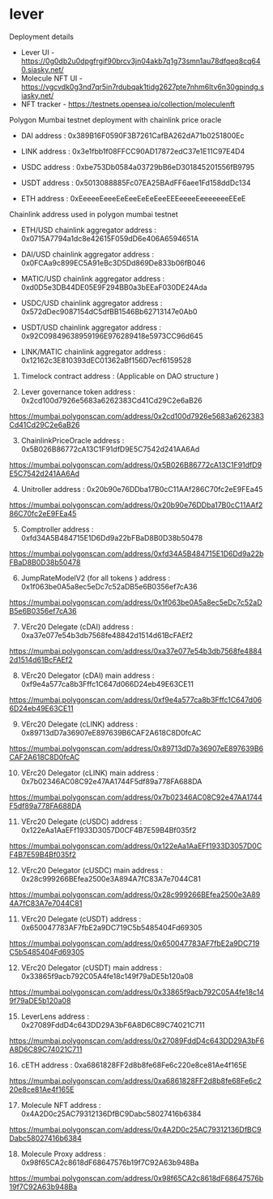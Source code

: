 # lever

Deployment details 

- Lever UI - https://0g0db2u0dpgfrgif90brcv3jn04akb7q1g73smn1au78dfqeq8cq640.siasky.net/
- Molecule NFT UI - https://vgcvdk0g3nd7qr5in7rdubqak1tidg2627pte7nhm6ltv6n30gpindg.siasky.net/
- NFT tracker - https://testnets.opensea.io/collection/moleculenft

 

Polygon Mumbai testnet deployment with chainlink price oracle


- DAI address : 0x389B16F0590F3B7261CafBA262dA71b0251800Ec

- LINK address : 0x3e1fbb1f08FFCC90AD17872edC37e1E11C97E4D4

- USDC address : 0xbe753Db0584a03729bB6eD301845201556fB9795

- USDT address : 0x5013088885Fc07EA25BAdFF6aee1Fd158ddDc134

- ETH address : 0xEeeeeEeeeEeEeeEeEeEeeEEEeeeeEeeeeeeeEEeE



Chainlink address used in polygon mumbai testnet 

- ETH/USD chainlink aggregator address : 0x0715A7794a1dc8e42615F059dD6e406A6594651A

- DAI/USD chainlink aggregator address : 0x0FCAa9c899EC5A91eBc3D5Dd869De833b06fB046

- MATIC/USD chainlink aggregator address : 0xd0D5e3DB44DE05E9F294BB0a3bEEaF030DE24Ada

- USDC/USD chainlink aggregator address : 0x572dDec9087154dC5dfBB1546Bb62713147e0Ab0

- USDT/USD chainlink aggregator address : 0x92C09849638959196E976289418e5973CC96d645

- LINK/MATIC chainlink aggregator address : 0x12162c3E810393dEC01362aBf156D7ecf6159528

 


1. Timelock contract address : (Applicable on DAO structure )

2. Lever governance token address : 0x2cd100d7926e5683a6262383Cd41Cd29C2e6aB26

https://mumbai.polygonscan.com/address/0x2cd100d7926e5683a6262383Cd41Cd29C2e6aB26

3. ChainlinkPriceOracle address : 0x5B026B86772cA13C1F91dfD9E5C7542d241AA6Ad

https://mumbai.polygonscan.com/address/0x5B026B86772cA13C1F91dfD9E5C7542d241AA6Ad

4. Unitroller address : 0x20b90e76DDba17B0cC11AAf286C70fc2eE9FEa45

https://mumbai.polygonscan.com/address/0x20b90e76DDba17B0cC11AAf286C70fc2eE9FEa45

5. Comptroller address : 0xfd34A5B484715E1D6Dd9a22bFBaD8B0D38b50478

https://mumbai.polygonscan.com/address/0xfd34A5B484715E1D6Dd9a22bFBaD8B0D38b50478

6. JumpRateModelV2 (for all tokens ) address : 0x1f063be0A5a8ec5eDc7c52aDB5e6B0356ef7cA36

https://mumbai.polygonscan.com/address/0x1f063be0A5a8ec5eDc7c52aDB5e6B0356ef7cA36

7. VErc20 Delegate (cDAI) address : 0xa37e077e54b3db7568fe48842d1514d61BcFAEf2

https://mumbai.polygonscan.com/address/0xa37e077e54b3db7568fe48842d1514d61BcFAEf2

8. VErc20 Delegator (cDAI) main address : 0xf9e4a577ca8b3Fffc1C647d066D24eb49E63CE11

https://mumbai.polygonscan.com/address/0xf9e4a577ca8b3Fffc1C647d066D24eb49E63CE11

9. VErc20 Delegate (cLINK) address : 0x89713dD7a36907eE897639B6CAF2A618C8D0fcAC

https://mumbai.polygonscan.com/address/0x89713dD7a36907eE897639B6CAF2A618C8D0fcAC

10. VErc20 Delegator (cLINK) main address : 0x7b02346AC08C92e47AA1744F5df89a778FA688DA

https://mumbai.polygonscan.com/address/0x7b02346AC08C92e47AA1744F5df89a778FA688DA

11. VErc20 Delegate (cUSDC) address : 0x122eAa1AaEFf1933D3057D0CF4B7E59B4Bf035f2

https://mumbai.polygonscan.com/address/0x122eAa1AaEFf1933D3057D0CF4B7E59B4Bf035f2

12. VErc20 Delegator (cUSDC) main address : 0x28c999266BEfea2500e3A894A7fC83A7e7044C81

https://mumbai.polygonscan.com/address/0x28c999266BEfea2500e3A894A7fC83A7e7044C81

11. VErc20 Delegate (cUSDT) address : 0x650047783AF7fbE2a9DC719C5b5485404Fd69305

https://mumbai.polygonscan.com/address/0x650047783AF7fbE2a9DC719C5b5485404Fd69305

12. VErc20 Delegator (cUSDT) main address : 0x33865f9acb792C05A4fe18c149f79aDE5b120a08

https://mumbai.polygonscan.com/address/0x33865f9acb792C05A4fe18c149f79aDE5b120a08

15. LeverLens address : 0x27089FddD4c643DD29A3bF6A8D6C89C74021C711

https://mumbai.polygonscan.com/address/0x27089FddD4c643DD29A3bF6A8D6C89C74021C711

16. cETH address : 0xa6861828FF2d8b8fe68Fe6c220e8ce81Ae4f165E

https://mumbai.polygonscan.com/address/0xa6861828FF2d8b8fe68Fe6c220e8ce81Ae4f165E

17. Molecule NFT address : 0x4A2D0c25AC79312136DfBC9Dabc58027416b6384
 
https://mumbai.polygonscan.com/address/0x4A2D0c25AC79312136DfBC9Dabc58027416b6384

18. Molecule Proxy address : 0x98f65CA2c8618dF68647576b19f7C92A63b948Ba

https://mumbai.polygonscan.com/address/0x98f65CA2c8618dF68647576b19f7C92A63b948Ba

